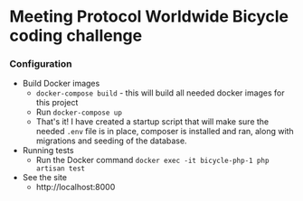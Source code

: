 # Meeting Protocol Worldwide Bicycle coding challenge

### Configuration
* Build Docker images
  * `docker-compose build` - this will build all needed docker images for this project
  * Run `docker-compose up`
  * That's it! I have created a startup script that will make sure the needed `.env` file is in place, composer is installed and ran, along with migrations and seeding of the database.
* Running tests
  * Run the Docker command `docker exec -it bicycle-php-1 php artisan test`
* See the site
  * http://localhost:8000